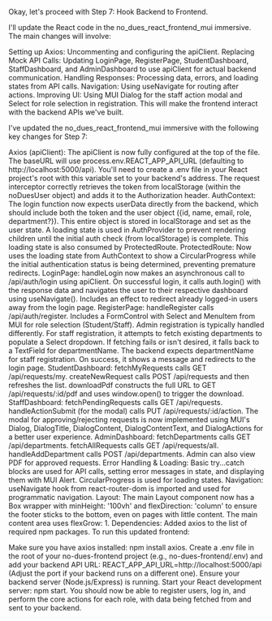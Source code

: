 Okay, let's proceed with Step 7: Hook Backend to Frontend.

I'll update the React code in the no_dues_react_frontend_mui immersive. The main changes will involve:

Setting up Axios: Uncommenting and configuring the apiClient.
Replacing Mock API Calls: Updating LoginPage, RegisterPage, StudentDashboard, StaffDashboard, and AdminDashboard to use apiClient for actual backend communication.
Handling Responses: Processing data, errors, and loading states from API calls.
Navigation: Using useNavigate for routing after actions.
Improving UI: Using MUI Dialog for the staff action modal and Select for role selection in registration.
This will make the frontend interact with the backend APIs we've built.

I've updated the no_dues_react_frontend_mui immersive with the following key changes for Step 7:

Axios (apiClient):
The apiClient is now fully configured at the top of the file.
The baseURL will use process.env.REACT_APP_API_URL (defaulting to http://localhost:5000/api). You'll need to create a .env file in your React project's root with this variable set to your backend's address.
The request interceptor correctly retrieves the token from localStorage (within the noDuesUser object) and adds it to the Authorization header.
AuthContext:
The login function now expects userData directly from the backend, which should include both the token and the user object ({id, name, email, role, department?}). This entire object is stored in localStorage and set as the user state.
A loading state is used in AuthProvider to prevent rendering children until the initial auth check (from localStorage) is complete. This loading state is also consumed by ProtectedRoute.
ProtectedRoute:
Now uses the loading state from AuthContext to show a CircularProgress while the initial authentication status is being determined, preventing premature redirects.
LoginPage:
handleLogin now makes an asynchronous call to /api/auth/login using apiClient.
On successful login, it calls auth.login() with the response data and navigates the user to their respective dashboard using useNavigate().
Includes an effect to redirect already logged-in users away from the login page.
RegisterPage:
handleRegister calls /api/auth/register.
Includes a FormControl with Select and MenuItem from MUI for role selection (Student/Staff). Admin registration is typically handled differently.
For staff registration, it attempts to fetch existing departments to populate a Select dropdown. If fetching fails or isn't desired, it falls back to a TextField for departmentName. The backend expects departmentName for staff registration.
On success, it shows a message and redirects to the login page.
StudentDashboard:
fetchMyRequests calls GET /api/requests/my.
createNewRequest calls POST /api/requests and then refreshes the list.
downloadPdf constructs the full URL to GET /api/requests/:id/pdf and uses window.open() to trigger the download.
StaffDashboard:
fetchPendingRequests calls GET /api/requests.
handleActionSubmit (for the modal) calls PUT /api/requests/:id/action.
The modal for approving/rejecting requests is now implemented using MUI's Dialog, DialogTitle, DialogContent, DialogContentText, and DialogActions for a better user experience.
AdminDashboard:
fetchDepartments calls GET /api/departments.
fetchAllRequests calls GET /api/requests/all.
handleAddDepartment calls POST /api/departments.
Admin can also view PDF for approved requests.
Error Handling & Loading: Basic try...catch blocks are used for API calls, setting error messages in state, and displaying them with MUI Alert. CircularProgress is used for loading states.
Navigation: useNavigate hook from react-router-dom is imported and used for programmatic navigation.
Layout: The main Layout component now has a Box wrapper with minHeight: '100vh' and flexDirection: 'column' to ensure the footer sticks to the bottom, even on pages with little content. The main content area uses flexGrow: 1.
Dependencies: Added axios to the list of required npm packages.
To run this updated frontend:

Make sure you have axios installed: npm install axios.
Create a .env file in the root of your no-dues-frontend project (e.g., no-dues-frontend/.env) and add your backend API URL: REACT_APP_API_URL=http://localhost:5000/api (Adjust the port if your backend runs on a different one).
Ensure your backend server (Node.js/Express) is running.
Start your React development server: npm start.
You should now be able to register users, log in, and perform the core actions for each role, with data being fetched from and sent to your backend.